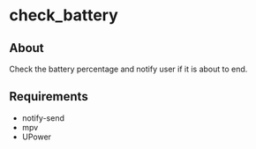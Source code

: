 # check_battery

## About
Check the battery percentage and notify user if it is about to end.

## Requirements
 - notify-send
 - mpv
 - UPower
